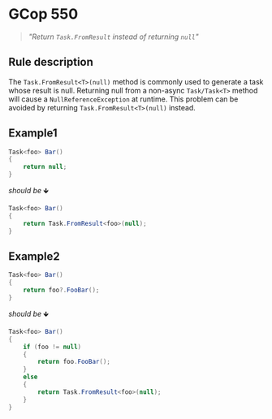 ﻿# GCop 550

> *"Return `Task.FromResult` instead of returning `null`"*

## Rule description

The `Task.FromResult<T>(null)` method is commonly used to generate a task whose result is null. Returning null from a non-async `Task/Task<T>` method will cause a `NullReferenceException` at runtime. This problem can be avoided by returning `Task.FromResult<T>(null)` instead.
## Example1

```csharp
Task<foo> Bar()
{
    return null;
}
```

*should be* 🡻

```csharp
Task<foo> Bar()
{
    return Task.FromResult<foo>(null);
}
```

## Example2

```csharp
Task<foo> Bar()
{
    return foo?.FooBar();
}
```

*should be* 🡻

```csharp
Task<foo> Bar()
{
    if (foo != null)
    {
        return foo.FooBar();
    }
    else
    {
        return Task.FromResult<foo>(null);
    }
}
```